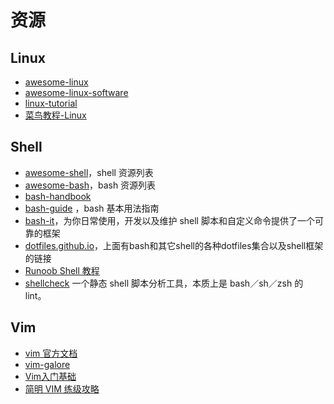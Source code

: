 # 资源

## Linux

* [awesome-linux](https://github.com/aleksandar-todorovic/awesome-linux)
* [awesome-linux-software](https://github.com/LewisVo/Awesome-Linux-Software)
* [linux-tutorial](https://github.com/judasn/Linux-Tutorial)
* [菜鸟教程-Linux](http://www.runoob.com/linux/linux-tutorial.html)

## Shell

* [awesome-shell](https://github.com/alebcay/awesome-shell)，shell 资源列表
* [awesome-bash](https://github.com/awesome-lists/awesome-bash)，bash 资源列表
* [bash-handbook](https://github.com/denysdovhan/bash-handbook)
* [bash-guide](https://github.com/vuuihc/bash-guide) ，bash 基本用法指南
* [bash-it](https://github.com/Bash-it/bash-it)，为你日常使用，开发以及维护 shell 脚本和自定义命令提供了一个可靠的框架
* [dotfiles.github.io](http://dotfiles.github.io/)，上面有bash和其它shell的各种dotfiles集合以及shell框架的链接
* [Runoob Shell 教程](http://www.runoob.com/linux/linux-shell.html)
* [shellcheck](https://github.com/koalaman/shellcheck) 一个静态 shell 脚本分析工具，本质上是 bash／sh／zsh 的 lint。

## Vim

* [vim 官方文档](https://vim.sourceforge.io/docs.php)
* [vim-galore](https://github.com/mhinz/vim-galore)
* [Vim入门基础](http://www.jianshu.com/p/bcbe916f97e1)
* [简明 VIM 练级攻略](https://coolshell.cn/articles/5426.html)
